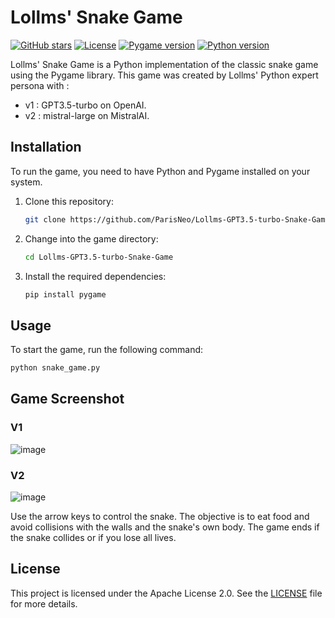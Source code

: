 # Lollms' Snake Game
[![GitHub stars](https://img.shields.io/github/stars/ParisNeo/Lollms-GPT3.5-turbo-Snake-Game.svg)](https://github.com/ParisNeo/Lollms-GPT3.5-turbo-Snake-Game/stargazers)
[![License](https://img.shields.io/badge/License-Apache%202.0-blue.svg)](https://github.com/ParisNeo/Lollms-GPT3.5-turbo-Snake-Game/blob/main/LICENSE)
[![Pygame version](https://img.shields.io/badge/Pygame-2.0.1-blue.svg)](https://pypi.org/project/pygame/2.0.1/)
[![Python version](https://img.shields.io/badge/Python-3.9-blue.svg)](https://www.python.org/downloads/release/python-390/)

Lollms' Snake Game is a Python implementation of the classic snake game using the Pygame library. This game was created by Lollms' Python expert persona with :
- v1 : GPT3.5-turbo on OpenAI.
- v2 : mistral-large on MistralAI.
  
## Installation
To run the game, you need to have Python and Pygame installed on your system.

1. Clone this repository:
   ```bash
   git clone https://github.com/ParisNeo/Lollms-GPT3.5-turbo-Snake-Game.git
   ```

2. Change into the game directory:
   ```bash
   cd Lollms-GPT3.5-turbo-Snake-Game
   ```

3. Install the required dependencies:
   ```bash
   pip install pygame
   ```

## Usage
To start the game, run the following command:
```bash
python snake_game.py
```


## Game Screenshot
### V1
![image](https://github.com/ParisNeo/Lollms-GPT3.5-turbo-Snake-Game/assets/827993/d7d6c767-df93-4260-b527-2b55c02b9c21)

### V2
![image](https://github.com/ParisNeo/Lollms-GPT3.5-turbo-Snake-Game/assets/827993/36498cd7-098c-4383-a2fb-38a91dd1aec7)



Use the arrow keys to control the snake. The objective is to eat food and avoid collisions with the walls and the snake's own body. The game ends if the snake collides or if you lose all lives.

## License
This project is licensed under the Apache License 2.0. See the [LICENSE](https://github.com/ParisNeo/Lollms-GPT3.5-turbo-Snake-Game/blob/main/LICENSE) file for more details.

